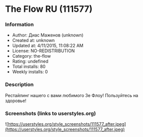 # The Flow RU (111577)

### Information
- Author: Диас Маженов (unknown)
- Created at: unknown
- Updated at: 4/11/2015, 11:08:22 AM
- License: NO-REDISTRIBUTION
- Category: the-flow
- Rating: undefined
- Total installs: 80
- Weekly installs: 0


### Description
Рестайлинг нашего с вами любимого Зе Флоу! 
Пользуйтесь на здоровье!


### Screenshots (links to userstyles.org)
![https://userstyles.org/style_screenshots/111577_after.jpeg](https://userstyles.org/style_screenshots/111577_after.jpeg)


